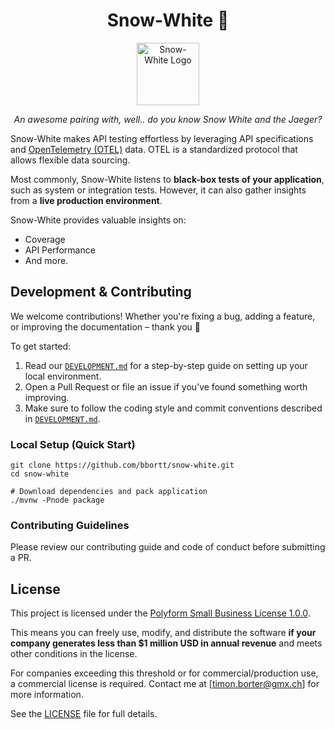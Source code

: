 <h1 align="center">Snow-White 🍎</h1>

<p align="center">
    <img src=".github/logo.png" alt="Snow-White Logo" width="100px" />
</p>

<p align="center">
    <i>An awesome pairing with, well.. do you know Snow White and the Jaeger?</i>
</p>

Snow-White makes API testing effortless by leveraging API specifications and [OpenTelemetry (OTEL)](https://opentelemetry.io/) data.
OTEL is a standardized protocol that allows flexible data sourcing.

Most commonly, Snow-White listens to **black-box tests of your application**, such as system or integration tests.
However, it can also gather insights from a **live production environment**.

Snow-White provides valuable insights on:

- Coverage
- API Performance
- And more.

## Development & Contributing

We welcome contributions!
Whether you're fixing a bug, adding a feature, or improving the documentation – thank you 🙌

To get started:

1. Read our [`DEVELOPMENT.md`](./DEVELOPMENT.md) for a step-by-step guide on setting up your local environment.
2. Open a Pull Request or file an issue if you’ve found something worth improving.
3. Make sure to follow the coding style and commit conventions described in [`DEVELOPMENT.md`](./DEVELOPMENT.md).

### Local Setup (Quick Start)

```shell
git clone https://github.com/bbortt/snow-white.git
cd snow-white

# Download dependencies and pack application
./mvnw -Pnode package
```

### Contributing Guidelines

<!-- TODO: Add these -->

Please review our contributing guide and code of conduct before submitting a PR.

## License

This project is licensed under the [Polyform Small Business License 1.0.0](https://polyformproject.org/licenses/small-business/1.0.0/).

This means you can freely use, modify, and distribute the software **if your company generates less than $1 million USD in annual revenue** and meets other conditions in the license.

For companies exceeding this threshold or for commercial/production use, a commercial license is required. Contact me at [timon.borter@gmx.ch] for more information.

See the [LICENSE](./LICENSE) file for full details.
